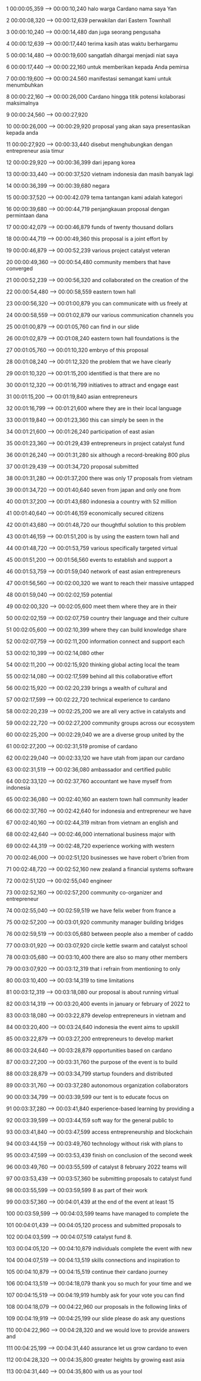 1 00:00:05,359 --&gt; 00:00:10,240 halo warga Cardano nama saya Yan

2 00:00:08,320 --&gt; 00:00:12,639 perwakilan dari Eastern Townhall

3 00:00:10,240 --&gt; 00:00:14,480 dan juga seorang pengusaha

4 00:00:12,639 --&gt; 00:00:17,440 terima kasih atas waktu berhargamu

5 00:00:14,480 --&gt; 00:00:19,600 sangatlah dihargai menjadi niat saya

6 00:00:17,440 --&gt; 00:00:22,160 untuk memberikan kepada Anda pemirsa

7 00:00:19,600 --&gt; 00:00:24.560 manifestasi semangat kami untuk menumbuhkan

8 00:00:22,160 --&gt; 00:00:26,000 Cardano hingga titik potensi kolaborasi maksimalnya

9 00:00:24,560 --&gt; 00:00:27,920

10 00:00:26,000 --&gt; 00:00:29,920 proposal yang akan saya presentasikan kepada anda

11 00:00:27,920 --&gt; 00:00:33,440 disebut menghubungkan dengan entrepreneur asia timur

12 00:00:29,920 --&gt; 00:00:36,399 dari jepang korea

13 00:00:33,440 --&gt; 00:00:37,520 vietnam indonesia dan masih banyak lagi

14 00:00:36,399 --&gt; 00:00:39,680 negara

15 00:00:37,520 --&gt; 00:00:42.079 tema tantangan kami adalah kategori

16 00:00:39,680 --&gt; 00:00:44,719 penjangkauan proposal dengan permintaan dana

17 00:00:42,079 --&gt; 00:00:46,879 funds of twenty thousand dollars

18 00:00:44,719 --&gt; 00:00:49,360 this proposal is a joint effort by

19 00:00:46,879 --&gt; 00:00:52,239 various project catalyst veteran

20 00:00:49,360 --&gt; 00:00:54,480 community members that have converged

21 00:00:52,239 --&gt; 00:00:56,320 and collaborated on the creation of the

22 00:00:54,480 --&gt; 00:00:58,559 eastern town hall

23 00:00:56,320 --&gt; 00:01:00,879 you can communicate with us freely at

24 00:00:58,559 --&gt; 00:01:02,879 our various communication channels you

25 00:01:00,879 --&gt; 00:01:05,760 can find in our slide

26 00:01:02,879 --&gt; 00:01:08,240 eastern town hall foundations is the

27 00:01:05,760 --&gt; 00:01:10,320 embryo of this proposal

28 00:01:08,240 --&gt; 00:01:12,320 the problem that we have clearly

29 00:01:10,320 --&gt; 00:01:15,200 identified is that there are no

30 00:01:12,320 --&gt; 00:01:16,799 initiatives to attract and engage east

31 00:01:15,200 --&gt; 00:01:19,840 asian entrepreneurs

32 00:01:16,799 --&gt; 00:01:21,600 where they are in their local language

33 00:01:19,840 --&gt; 00:01:23,360 this can simply be seen in the

34 00:01:21,600 --&gt; 00:01:26,240 participation of east asian

35 00:01:23,360 --&gt; 00:01:29,439 entrepreneurs in project catalyst fund

36 00:01:26,240 --&gt; 00:01:31,280 six although a record-breaking 800 plus

37 00:01:29,439 --&gt; 00:01:34,720 proposal submitted

38 00:01:31,280 --&gt; 00:01:37,200 there was only 17 proposals from vietnam

39 00:01:34,720 --&gt; 00:01:40,640 seven from japan and only one from

40 00:01:37,200 --&gt; 00:01:43,680 indonesia a country with 52 million

41 00:01:40,640 --&gt; 00:01:46,159 economically secured citizens

42 00:01:43,680 --&gt; 00:01:48,720 our thoughtful solution to this problem

43 00:01:46,159 --&gt; 00:01:51,200 is by using the eastern town hall and

44 00:01:48,720 --&gt; 00:01:53,759 various specifically targeted virtual

45 00:01:51,200 --&gt; 00:01:56,560 events to establish and support a

46 00:01:53,759 --&gt; 00:01:59,040 network of east asian entrepreneurs

47 00:01:56,560 --&gt; 00:02:00,320 we want to reach their massive untapped

48 00:01:59,040 --&gt; 00:02:02,159 potential

49 00:02:00,320 --&gt; 00:02:05,600 meet them where they are in their

50 00:02:02,159 --&gt; 00:02:07,759 country their language and their culture

51 00:02:05,600 --&gt; 00:02:10,399 where they can build knowledge share

52 00:02:07,759 --&gt; 00:02:11,200 information connect and support each

53 00:02:10,399 --&gt; 00:02:14,080 other

54 00:02:11,200 --&gt; 00:02:15,920 thinking global acting local the team

55 00:02:14,080 --&gt; 00:02:17,599 behind all this collaborative effort

56 00:02:15,920 --&gt; 00:02:20,239 brings a wealth of cultural and

57 00:02:17,599 --&gt; 00:02:22,720 technical experience to cardano

58 00:02:20,239 --&gt; 00:02:25,200 we are all very active in catalysts and

59 00:02:22,720 --&gt; 00:02:27,200 community groups across our ecosystem

60 00:02:25,200 --&gt; 00:02:29,040 we are a diverse group united by the

61 00:02:27,200 --&gt; 00:02:31,519 promise of cardano

62 00:02:29,040 --&gt; 00:02:33,120 we have utah from japan our cardano

63 00:02:31,519 --&gt; 00:02:36,080 ambassador and certified public

64 00:02:33,120 --&gt; 00:02:37,760 accountant we have myself from indonesia

65 00:02:36,080 --&gt; 00:02:40,160 an eastern town hall community leader

66 00:02:37,760 --&gt; 00:02:42,640 for indonesia and entrepreneur we have

67 00:02:40,160 --&gt; 00:02:44,319 mitran from vietnam an english and

68 00:02:42,640 --&gt; 00:02:46,000 international business major with

69 00:02:44,319 --&gt; 00:02:48,720 experience working with western

70 00:02:46,000 --&gt; 00:02:51,120 businesses we have robert o'brien from

71 00:02:48,720 --&gt; 00:02:52,160 new zealand a financial systems software

72 00:02:51,120 --&gt; 00:02:55,040 engineer

73 00:02:52,160 --&gt; 00:02:57,200 community co-organizer and entrepreneur

74 00:02:55,040 --&gt; 00:02:59,519 we have felix weber from france a

75 00:02:57,200 --&gt; 00:03:01,920 community manager building bridges

76 00:02:59,519 --&gt; 00:03:05,680 between people also a member of caddo

77 00:03:01,920 --&gt; 00:03:07,920 circle kettle swarm and catalyst school

78 00:03:05,680 --&gt; 00:03:10,400 there are also so many other members

79 00:03:07,920 --&gt; 00:03:12,319 that i refrain from mentioning to only

80 00:03:10,400 --&gt; 00:03:14,319 to time limitations

81 00:03:12,319 --&gt; 00:03:18,080 our proposal is about running virtual

82 00:03:14,319 --&gt; 00:03:20,400 events in january or february of 2022 to

83 00:03:18,080 --&gt; 00:03:22,879 develop entrepreneurs in vietnam and

84 00:03:20,400 --&gt; 00:03:24,640 indonesia the event aims to upskill

85 00:03:22,879 --&gt; 00:03:27,200 entrepreneurs to develop market

86 00:03:24,640 --&gt; 00:03:28,879 opportunities based on cardano

87 00:03:27,200 --&gt; 00:03:31,760 the purpose of the event is to build

88 00:03:28,879 --&gt; 00:03:34,799 startup founders and distributed

89 00:03:31,760 --&gt; 00:03:37,280 autonomous organization collaborators

90 00:03:34,799 --&gt; 00:03:39,599 our tent is to educate focus on

91 00:03:37,280 --&gt; 00:03:41,840 experience-based learning by providing a

92 00:03:39,599 --&gt; 00:03:44,159 soft way for the general public to

93 00:03:41,840 --&gt; 00:03:47,599 access entrepreneurship and blockchain

94 00:03:44,159 --&gt; 00:03:49,760 technology without risk with plans to

95 00:03:47,599 --&gt; 00:03:53,439 finish on conclusion of the second week

96 00:03:49,760 --&gt; 00:03:55,599 of catalyst 8 february 2022 teams will

97 00:03:53,439 --&gt; 00:03:57,360 be submitting proposals to catalyst fund

98 00:03:55,599 --&gt; 00:03:59,599 8 as part of their work

99 00:03:57,360 --&gt; 00:04:01,439 at the end of the event at least 15

100 00:03:59,599 --&gt; 00:04:03,599 teams have managed to complete the

101 00:04:01,439 --&gt; 00:04:05,120 process and submitted proposals to

102 00:04:03,599 --&gt; 00:04:07,519 catalyst fund 8.

103 00:04:05,120 --&gt; 00:04:10,879 individuals complete the event with new

104 00:04:07,519 --&gt; 00:04:13,519 skills connections and inspiration to

105 00:04:10,879 --&gt; 00:04:15,519 continue their cardano journey

106 00:04:13,519 --&gt; 00:04:18,079 thank you so much for your time and we

107 00:04:15,519 --&gt; 00:04:19,919 humbly ask for your vote you can find

108 00:04:18,079 --&gt; 00:04:22,960 our proposals in the following links of

109 00:04:19,919 --&gt; 00:04:25,199 our slide please do ask any questions

110 00:04:22,960 --&gt; 00:04:28,320 and we would love to provide answers and

111 00:04:25,199 --&gt; 00:04:31,440 assurance let us grow cardano to even

112 00:04:28,320 --&gt; 00:04:35,800 greater heights by growing east asia

113 00:04:31,440 --&gt; 00:04:35,800 with us as your tool
